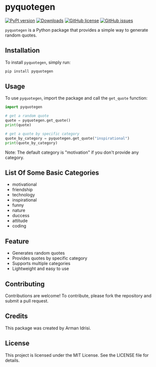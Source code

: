 # pyquotegen

[![PyPI version](https://badge.fury.io/py/pyquotegen.svg)](https://badge.fury.io/py/pyquotegen)
[![Downloads](https://pepy.tech/badge/pyquotegen)](https://pepy.tech/project/pyquotegen)
[![GitHub license](https://img.shields.io/github/license/Armanidrisi/pyquotegen)](https://github.com/Armanidrisi/pyquotegen/blob/main/LICENSE)
[![GitHub issues](https://img.shields.io/github/issues/Armanidrisi/pyquotegen)](https://github.com/Armanidrisi/pyquotegen/issues)


`pyquotegen` is a Python package that provides a simple way to generate random quotes. 

## Installation

To install `pyquotegen`, simply run: 

```bash
pip install pyquotegen
```

## Usage
To use `pyquotegen`, import the package and call the `get_quote` function: 

```python
import pyquotegen

# get a random quote
quote = pyquotegen.get_quote()
print(quote)

# get a quote by specific category
quote_by_category = pyquotegen.get_quote("inspirational")
print(quote_by_category)
```

Note: The default category is "motivation" if you don't provide any category. 

## List Of Some Basic Categories
- motivational
- friendship
- technology
- inspirational
- funny
- nature
- duccess
- attitude
- coding

## Feature
- Generates random quotes
- Provides quotes by specific category
- Supports multiple categories
- Lightweight and easy to use

## Contributing
Contributions are welcome! To contribute, please fork the repository and submit a pull request.

## Credits
This package was created by Arman Idrisi.

## License
This project is licensed under the MIT License. See the LICENSE file for details.
